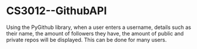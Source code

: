 # CS3012--GithubAPI

Using the PyGithub library, when a user enters a username, details such as their name, the amount of followers they have, the amount of public and private repos will be displayed. This can be done for many users.
